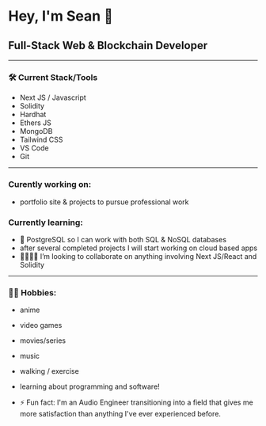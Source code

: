 # Hey, I'm Sean 👋
## Full-Stack Web & Blockchain Developer
---
### 🛠 Current Stack/Tools

- Next JS / Javascript
- Solidity
- Hardhat 
- Ethers JS
- MongoDB
- Tailwind CSS
- VS Code
- Git
---
### Curently working on:
- portfolio site & projects to pursue professional work

### Currently learning:
- 🔭 PostgreSQL so I can work with both SQL & NoSQL databases
- after several completed projects I will start working on cloud based apps
- 🫱🏾‍🫲🏻 I’m looking to collaborate on anything involving Next JS/React and Solidity
---
### 🕺🏾 Hobbies:
- anime
- video games
- movies/series
- music
- walking / exercise
- learning about programming and software!

- ⚡ Fun fact: I'm an Audio Engineer transitioning into a field that gives me more satisfaction than anything I've ever experienced before.
